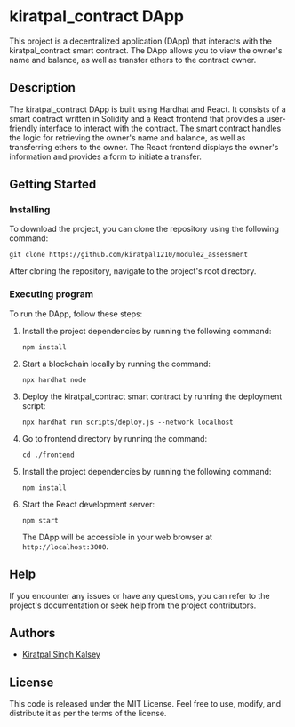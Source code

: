 # kiratpal_contract DApp

This project is a decentralized application (DApp) that interacts with the kiratpal_contract smart contract. The DApp allows you to view the owner's name and balance, as well as transfer ethers to the contract owner.

## Description

The kiratpal_contract DApp is built using Hardhat and React. It consists of a smart contract written in Solidity and a React frontend that provides a user-friendly interface to interact with the contract. The smart contract handles the logic for retrieving the owner's name and balance, as well as transferring ethers to the owner. The React frontend displays the owner's information and provides a form to initiate a transfer.

## Getting Started

### Installing

To download the project, you can clone the repository using the following command:

```
git clone https://github.com/kiratpal1210/module2_assessment
```

After cloning the repository, navigate to the project's root directory.

### Executing program

To run the DApp, follow these steps:

1. Install the project dependencies by running the following command:

   ```
   npm install
   ```
2. Start a blockchain locally by running the command: 
   ```
   npx hardhat node
   ```

3. Deploy the kiratpal_contract smart contract by running the deployment script:

   ```
   npx hardhat run scripts/deploy.js --network localhost
   ```
4. Go to frontend directory by running the command:

   ```
   cd ./frontend
   ```
5. Install the project dependencies by running the following command:

   ```
   npm install
   ```
6. Start the React development server:

   ```
   npm start
   ```

   The DApp will be accessible in your web browser at `http://localhost:3000`.

## Help

If you encounter any issues or have any questions, you can refer to the project's documentation or seek help from the project contributors.

## Authors

- [Kiratpal Singh Kalsey](https://www.linkedin.com/in/kiratpal-singh-kalsey-a92b15230/)

## License

This code is released under the MIT License. Feel free to use, modify, and distribute it as per the terms of the license.
